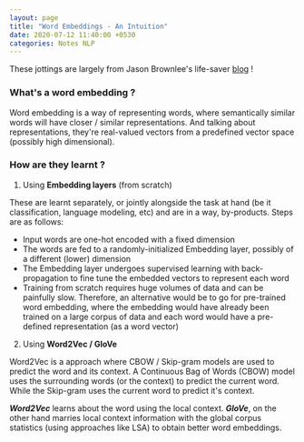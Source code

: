 ```yaml
---
layout: page
title: "Word Embeddings - An Intuition"
date: 2020-07-12 11:40:00 +0530
categories: Notes NLP
---
```


These jottings are largely from Jason Brownlee's life-saver [blog](https://machinelearningmastery.com/what-are-word-embeddings/) !

### What's a word embedding ?

Word embedding is a way of representing words, where semantically similar words will have closer / similar representations. And talking about representations, they're real-valued vectors from a predefined vector space (possibly high dimensional).

### How are they learnt ?

1. Using **Embedding layers** (from scratch)

These are learnt separately, or jointly alongside the task at hand (be it classification, language modeling, etc) and are in a way, by-products. Steps are as follows:

- Input words are one-hot encoded with a fixed dimension
- The words are fed to a randomly-initialized Embedding layer, possibly of a different (lower) dimension
- The Embedding layer undergoes supervised learning with back-propagation to fine tune the embedded vectors to represent each word
- Training from scratch requires huge volumes of data and can be painfully slow. Therefore, an alternative would be to go for pre-trained word embedding, where the embedding would have already been trained on a large corpus of data and each word would have a pre-defined representation (as a word vector)

2. Using **Word2Vec / GloVe**

Word2Vec is a approach where CBOW / Skip-gram models are used to predict the word and its context. A Continuous Bag of Words (CBOW) model uses the surrounding words (or the context) to predict the current word. While the Skip-gram uses the current word to predict it's context.

***Word2Vec*** learns about the word using the local context. 
***GloVe***, on the other hand marries local context information with the global corpus statistics (using approaches like LSA) to obtain better word embeddings.

